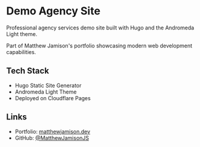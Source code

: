 # Demo Agency Site

Professional agency services demo site built with Hugo and the Andromeda Light theme.

Part of Matthew Jamison's portfolio showcasing modern web development capabilities.

## Tech Stack
- Hugo Static Site Generator
- Andromeda Light Theme
- Deployed on Cloudflare Pages

## Links
- Portfolio: [matthewjamison.dev](https://matthewjamison.dev)
- GitHub: [@MatthewJamisonJS](https://github.com/MatthewJamisonJS)
